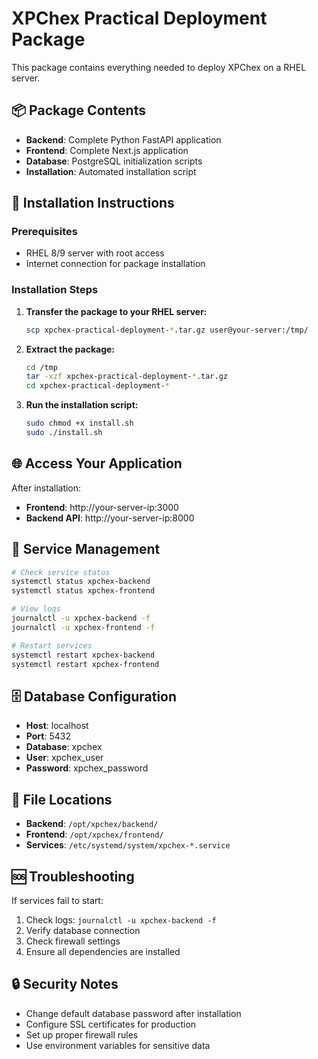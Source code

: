 # XPChex Practical Deployment Package

This package contains everything needed to deploy XPChex on a RHEL server.

## 📦 Package Contents

- **Backend**: Complete Python FastAPI application
- **Frontend**: Complete Next.js application  
- **Database**: PostgreSQL initialization scripts
- **Installation**: Automated installation script

## 🚀 Installation Instructions

### Prerequisites
- RHEL 8/9 server with root access
- Internet connection for package installation

### Installation Steps

1. **Transfer the package to your RHEL server:**
   ```bash
   scp xpchex-practical-deployment-*.tar.gz user@your-server:/tmp/
   ```

2. **Extract the package:**
   ```bash
   cd /tmp
   tar -xzf xpchex-practical-deployment-*.tar.gz
   cd xpchex-practical-deployment-*
   ```

3. **Run the installation script:**
   ```bash
   sudo chmod +x install.sh
   sudo ./install.sh
   ```

## 🌐 Access Your Application

After installation:
- **Frontend**: http://your-server-ip:3000
- **Backend API**: http://your-server-ip:8000

## 🔧 Service Management

```bash
# Check service status
systemctl status xpchex-backend
systemctl status xpchex-frontend

# View logs
journalctl -u xpchex-backend -f
journalctl -u xpchex-frontend -f

# Restart services
systemctl restart xpchex-backend
systemctl restart xpchex-frontend
```

## 🗄️ Database Configuration

- **Host**: localhost
- **Port**: 5432
- **Database**: xpchex
- **User**: xpchex_user
- **Password**: xpchex_password

## 📁 File Locations

- **Backend**: `/opt/xpchex/backend/`
- **Frontend**: `/opt/xpchex/frontend/`
- **Services**: `/etc/systemd/system/xpchex-*.service`

## 🆘 Troubleshooting

If services fail to start:
1. Check logs: `journalctl -u xpchex-backend -f`
2. Verify database connection
3. Check firewall settings
4. Ensure all dependencies are installed

## 🔒 Security Notes

- Change default database password after installation
- Configure SSL certificates for production
- Set up proper firewall rules
- Use environment variables for sensitive data
